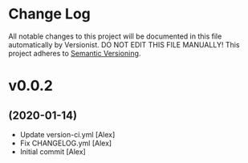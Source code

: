 # Change Log

All notable changes to this project will be documented in this file
automatically by Versionist. DO NOT EDIT THIS FILE MANUALLY!
This project adheres to [Semantic Versioning](http://semver.org/).

# v0.0.2
## (2020-01-14)

* Update version-ci.yml [Alex]
* Fix CHANGELOG.yml [Alex]
* Initial commit [Alex]
